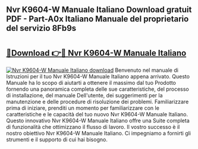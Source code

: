 ## Nvr K9604-W Manuale Italiano Download gratuit PDF - Part-A0x Italiano Manuale del proprietario del servizio 8Fb9s

# <h2><a href="http://dfe7qve.blite.top/?on=Nvr+K9604-W+Manuale+Italiano">🔗Download 👉🔴 Nvr K9604-W Manuale Italiano</a></h2>

[![Nvr K9604-W Manuale Italiano download](https://i.imgur.com/lujVjoI.png)](http://dfe7qve.blite.top/?on=Nvr+K9604-W+Manuale+Italiano)
Benvenuto nel manuale di Istruzioni per il tuo Nvr K9604-W Manuale Italiano appena arrivato. Questo Manuale ha lo scopo di aiutarti a ottenere il massimo dal tuo Prodotto fornendo una panoramica completa delle sue caratteristiche, del processo di installazione, del manuale Dell'utente, dei suggerimenti per la manutenzione e delle procedure di risoluzione dei problemi. Familiarizzare prima di iniziare, prenditi un momento per familiarizzare con le caratteristiche e le capacità del tuo nuovo Nvr K9604-W Manuale Italiano. Questo innovativo Nvr K9604-W Manuale Italiano offre una Suite completa di funzionalità che ottimizzano il flusso di lavoro. Il vostro successo è il nostro obiettivo Nvr K9604-W Manuale Italiano. Ci impegniamo a fornirti gli strumenti e il supporto di cui hai bisogno.
